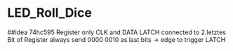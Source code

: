 # LED_Roll_Dice
##idea
74hc595 Register only CLK and DATA
LATCH connected to 2.letztes Bit of Register
always send 0000 0010 as last bits -> edge to trigger LATCH